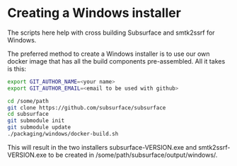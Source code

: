 # Creating a Windows installer

The scripts here help with cross building Subsurface and smtk2ssrf for Windows.

The preferred method to create a Windows installer is to use our own docker
image that has all the build components pre-assembled.
All it takes is this:

```.sh
export GIT_AUTHOR_NAME=<your name>
export GIT_AUTHOR_EMAIL=<email to be used with github>

cd /some/path
git clone https://github.com/subsurface/subsurface
cd subsurface
git submodule init
git submodule update
./packaging/windows/docker-build.sh
```

This will result in the two installers subsurface-VERSION.exe and smtk2ssrf-VERSION.exe to be created in /some/path/subsurface/output/windows/.
